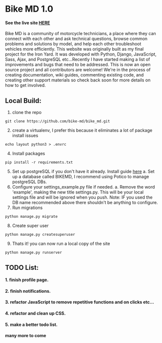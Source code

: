 # Bike MD 1.0
#### See the live site [HERE](bike-md.herokuapp.com)
Bike MD is a community of motorcycle technicians, a place where they can connect with each other and ask technical questions, browse common problems and solutions by model, and help each other troubleshoot vehicles more efficiently. This website was originally built as my final project for the Iron Yard. It was developed with Python, Django, JavaScript, Sass, Ajax, and PostgreSQL etc...Recently I have started making a list of improvements and bugs that need to be addressed. This is now an open source project and all contributors are welcome! We're in the process of creating documentation, wiki guides, commenting existing code, and creating other support materials so check back soon for more details on how to get involved.

## Local Build:
1. clone the repo


`git clone https://github.com/bike-md/bike_md.git`


2. create a virtualenv, I prefer this because it eliminates a lot of package install issues


`echo layout python3 > .envrc`


4. Install packages


`pip install -r requirements.txt`


5. Set up postgreSQL if you don't have it already. Install guide [here](http://postgresguide.com/)
   a. Set up a database called BIKEMD, I recommend using Potico to manage postgreSQL DBs.
6. Configure your settings_example.py file if needed.
   a. Remove the word 'example', making the new title settings.py. This will be your local settings file and will be ignored when you push.
   Note: IF you used the DB name recommended above there shouldn't be anything to configure.
7. Run migrations


`python manage.py migrate`


8. Create super user


`python manage.py createsuperuser`


9. Thats it! you can now run a local copy of the site


`python manage.py runserver`


## TODO List:
#### 1. finish profile page.
#### 2. finish notifications.
#### 3. refactor JavaScript to remove repetitive functions and on clicks etc...
#### 4. refactor and clean up CSS.
#### 5. make a better todo list.
#### many more to come
